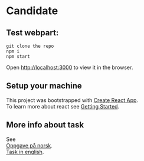 # Candidate

## Test webpart:
```
git clone the repo
npm i
npm start
```
Open [http://localhost:3000](http://localhost:3000) to view it in the browser.

## Setup your machine
This project was bootstrapped with [Create React App](https://github.com/facebook/create-react-app). </br>
To learn more about react see [Getting Started](https://reactjs.org/docs/getting-started.html).

## More info about task
See </br>
[Oppgave på norsk](https://isnas.sharepoint.com/sites/ISNSolutions/SitePages/Oppgave.aspx). </br>
[Task in english](https://isnas.sharepoint.com/sites/ISNSolutions/SitePages/Candidate-Task.aspx).